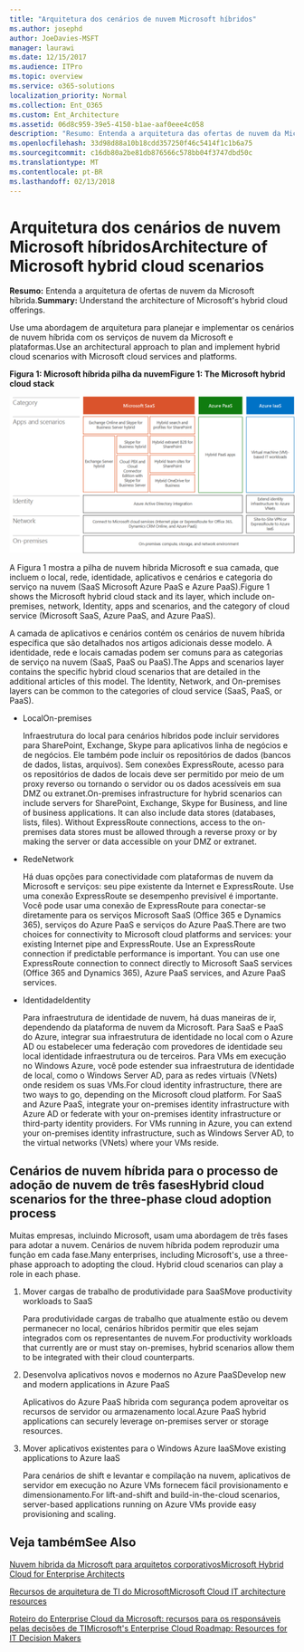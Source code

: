 ```yaml
---
title: "Arquitetura dos cenários de nuvem Microsoft híbridos"
ms.author: josephd
author: JoeDavies-MSFT
manager: laurawi
ms.date: 12/15/2017
ms.audience: ITPro
ms.topic: overview
ms.service: o365-solutions
localization_priority: Normal
ms.collection: Ent_O365
ms.custom: Ent_Architecture
ms.assetid: 06d8c959-39e5-4150-b1ae-aaf0eee4c058
description: "Resumo: Entenda a arquitetura das ofertas de nuvem da Microsoft híbrida."
ms.openlocfilehash: 33d98d88a10b18cdd357250f46c5414f1c1b6a75
ms.sourcegitcommit: c16db80a2be81db876566c578bb04f3747dbd50c
ms.translationtype: MT
ms.contentlocale: pt-BR
ms.lasthandoff: 02/13/2018
---
```

# <a name="architecture-of-microsoft-hybrid-cloud-scenarios"></a><span data-ttu-id="65d12-103">Arquitetura dos cenários de nuvem Microsoft híbridos</span><span class="sxs-lookup"><span data-stu-id="65d12-103">Architecture of Microsoft hybrid cloud scenarios</span></span>

 <span data-ttu-id="65d12-104">**Resumo:** Entenda a arquitetura de ofertas de nuvem da Microsoft híbrida.</span><span class="sxs-lookup"><span data-stu-id="65d12-104">**Summary:** Understand the architecture of Microsoft's hybrid cloud offerings.</span></span>
  
<span data-ttu-id="65d12-105">Use uma abordagem de arquitetura para planejar e implementar os cenários de nuvem híbrida com os serviços de nuvem da Microsoft e plataformas.</span><span class="sxs-lookup"><span data-stu-id="65d12-105">Use an architectural approach to plan and implement hybrid cloud scenarios with Microsoft cloud services and platforms.</span></span>
  
<span data-ttu-id="65d12-106">**Figura 1: Microsoft híbrida pilha da nuvem**</span><span class="sxs-lookup"><span data-stu-id="65d12-106">**Figure 1: The Microsoft hybrid cloud stack**</span></span>

![A pilha de nuvem híbrida da Microsoft](images/Hybrid_Poster/Hybrid_Cloud_Stack.png)
  
<span data-ttu-id="65d12-108">A Figura 1 mostra a pilha de nuvem híbrida Microsoft e sua camada, que incluem o local, rede, identidade, aplicativos e cenários e categoria do serviço na nuvem (SaaS Microsoft Azure PaaS e Azure PaaS).</span><span class="sxs-lookup"><span data-stu-id="65d12-108">Figure 1 shows the Microsoft hybrid cloud stack and its layer, which include on-premises, network, Identity, apps and scenarios, and the category of cloud service (Microsoft SaaS, Azure PaaS, and Azure PaaS).</span></span>
  
<span data-ttu-id="65d12-p101">A camada de aplicativos e cenários contém os cenários de nuvem híbrida específica que são detalhados nos artigos adicionais desse modelo. A identidade, rede e locais camadas podem ser comuns para as categorias de serviço na nuvem (SaaS, PaaS ou PaaS).</span><span class="sxs-lookup"><span data-stu-id="65d12-p101">The Apps and scenarios layer contains the specific hybrid cloud scenarios that are detailed in the additional articles of this model. The Identity, Network, and On-premises layers can be common to the categories of cloud service (SaaS, PaaS, or PaaS).</span></span>
  
- <span data-ttu-id="65d12-111">Local</span><span class="sxs-lookup"><span data-stu-id="65d12-111">On-premises</span></span>
    
    <span data-ttu-id="65d12-p102">Infraestrutura do local para cenários híbridos pode incluir servidores para SharePoint, Exchange, Skype para aplicativos linha de negócios e de negócios. Ele também pode incluir os repositórios de dados (bancos de dados, listas, arquivos). Sem conexões ExpressRoute, acesso para os repositórios de dados de locais deve ser permitido por meio de um proxy reverso ou tornando o servidor ou os dados acessíveis em sua DMZ ou extranet.</span><span class="sxs-lookup"><span data-stu-id="65d12-p102">On-premises infrastructure for hybrid scenarios can include servers for SharePoint, Exchange, Skype for Business, and line of business applications. It can also include data stores (databases, lists, files). Without ExpressRoute connections, access to the on-premises data stores must be allowed through a reverse proxy or by making the server or data accessible on your DMZ or extranet.</span></span>
    
- <span data-ttu-id="65d12-115">Rede</span><span class="sxs-lookup"><span data-stu-id="65d12-115">Network</span></span>
    
    <span data-ttu-id="65d12-p103">Há duas opções para conectividade com plataformas de nuvem da Microsoft e serviços: seu pipe existente da Internet e ExpressRoute. Use uma conexão ExpressRoute se desempenho previsível é importante. Você pode usar uma conexão de ExpressRoute para conectar-se diretamente para os serviços Microsoft SaaS (Office 365 e Dynamics 365), serviços do Azure PaaS e serviços do Azure PaaS.</span><span class="sxs-lookup"><span data-stu-id="65d12-p103">There are two choices for connectivity to Microsoft cloud platforms and services: your existing Internet pipe and ExpressRoute. Use an ExpressRoute connection if predictable performance is important. You can use one ExpressRoute connection to connect directly to Microsoft SaaS services (Office 365 and Dynamics 365), Azure PaaS services, and Azure PaaS services.</span></span>
    
- <span data-ttu-id="65d12-119">Identidade</span><span class="sxs-lookup"><span data-stu-id="65d12-119">Identity</span></span>
    
    <span data-ttu-id="65d12-p104">Para infraestrutura de identidade de nuvem, há duas maneiras de ir, dependendo da plataforma de nuvem da Microsoft. Para SaaS e PaaS do Azure, integrar sua infraestrutura de identidade no local com o Azure AD ou estabelecer uma federação com provedores de identidade seu local identidade infraestrutura ou de terceiros. Para VMs em execução no Windows Azure, você pode estender sua infraestrutura de identidade de local, como o Windows Server AD, para as redes virtuais (VNets) onde residem os suas VMs.</span><span class="sxs-lookup"><span data-stu-id="65d12-p104">For cloud identity infrastructure, there are two ways to go, depending on the Microsoft cloud platform. For SaaS and Azure PaaS, integrate your on-premises identity infrastructure with Azure AD or federate with your on-premises identity infrastructure or third-party identity providers. For VMs running in Azure, you can extend your on-premises identity infrastructure, such as Windows Server AD, to the virtual networks (VNets) where your VMs reside.</span></span>
    
## <a name="hybrid-cloud-scenarios-for-the-three-phase-cloud-adoption-process"></a><span data-ttu-id="65d12-123">Cenários de nuvem híbrida para o processo de adoção de nuvem de três fases</span><span class="sxs-lookup"><span data-stu-id="65d12-123">Hybrid cloud scenarios for the three-phase cloud adoption process</span></span>

<span data-ttu-id="65d12-p105">Muitas empresas, incluindo Microsoft, usam uma abordagem de três fases para adotar a nuvem. Cenários de nuvem híbrida podem reproduzir uma função em cada fase.</span><span class="sxs-lookup"><span data-stu-id="65d12-p105">Many enterprises, including Microsoft's, use a three-phase approach to adopting the cloud. Hybrid cloud scenarios can play a role in each phase.</span></span>
  
1. <span data-ttu-id="65d12-126">Mover cargas de trabalho de produtividade para SaaS</span><span class="sxs-lookup"><span data-stu-id="65d12-126">Move productivity workloads to SaaS</span></span>
    
    <span data-ttu-id="65d12-127">Para produtividade cargas de trabalho que atualmente estão ou devem permanecer no local, cenários híbridos permitir que eles sejam integrados com os representantes de nuvem.</span><span class="sxs-lookup"><span data-stu-id="65d12-127">For productivity workloads that currently are or must stay on-premises, hybrid scenarios allow them to be integrated with their cloud counterparts.</span></span>
    
2. <span data-ttu-id="65d12-128">Desenvolva aplicativos novos e modernos no Azure PaaS</span><span class="sxs-lookup"><span data-stu-id="65d12-128">Develop new and modern applications in Azure PaaS</span></span>
    
    <span data-ttu-id="65d12-129">Aplicativos do Azure PaaS híbrida com segurança podem aproveitar os recursos de servidor ou armazenamento local.</span><span class="sxs-lookup"><span data-stu-id="65d12-129">Azure PaaS hybrid applications can securely leverage on-premises server or storage resources.</span></span>
    
3. <span data-ttu-id="65d12-130">Mover aplicativos existentes para o Windows Azure IaaS</span><span class="sxs-lookup"><span data-stu-id="65d12-130">Move existing applications to Azure IaaS</span></span>
    
    <span data-ttu-id="65d12-131">Para cenários de shift e levantar e compilação na nuvem, aplicativos de servidor em execução no Azure VMs fornecem fácil provisionamento e dimensionamento.</span><span class="sxs-lookup"><span data-stu-id="65d12-131">For lift-and-shift and build-in-the-cloud scenarios, server-based applications running on Azure VMs provide easy provisioning and scaling.</span></span>
    
## <a name="see-also"></a><span data-ttu-id="65d12-132">Veja também</span><span class="sxs-lookup"><span data-stu-id="65d12-132">See Also</span></span>

[<span data-ttu-id="65d12-133">Nuvem híbrida da Microsoft para arquitetos corporativos</span><span class="sxs-lookup"><span data-stu-id="65d12-133">Microsoft Hybrid Cloud for Enterprise Architects</span></span>](microsoft-hybrid-cloud-for-enterprise-architects.md)
  
[<span data-ttu-id="65d12-134">Recursos de arquitetura de TI do Microsoft</span><span class="sxs-lookup"><span data-stu-id="65d12-134">Microsoft Cloud IT architecture resources</span></span>](microsoft-cloud-it-architecture-resources.md)

[<span data-ttu-id="65d12-135">Roteiro do Enterprise Cloud da Microsoft: recursos para os responsáveis pelas decisões de TI</span><span class="sxs-lookup"><span data-stu-id="65d12-135">Microsoft's Enterprise Cloud Roadmap: Resources for IT Decision Makers</span></span>](https://sway.com/FJ2xsyWtkJc2taRD)



